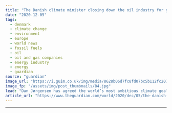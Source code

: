 ```yaml
---
title: "The Danish climate minister closing down the oil industry for good"
date: "2020-12-05"
tags: 
  - denmark
  - climate change
  - environment
  - europe
  - world news
  - fossil fuels
  - oil
  - oil and gas companies
  - energy industry
  - energy
  - guardian
source: "guardian"
image_url: "https://i.guim.co.uk/img/media/8628b06d7fc8fd07bc5b112fc20778985ab1fc91/0_37_2200_1320/master/2200.jpg?width=460&quality=85&auto=format&fit=max&s=fcf2ac4b98d0ec63c08341098f89db70"
image_fp: "/assets/img/post_thumbnails/84.jpg"
lead: "Dan Jørgensen has agreed the world’s most ambitious climate goal with a promise to cut 70% of emissions by 2030Denmark to end new oil and gas exploration in North SeaDenmark’s climate minister is fairly certain that the deal to close down the nation’..."
article_url: "https://www.theguardian.com/world/2020/dec/05/the-danish-climate-minister-closing-down-the-oil-industry-for-good"
---
```


---
